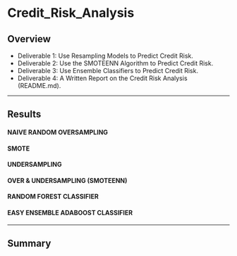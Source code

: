 # Credit_Risk_Analysis

## Overview
 - Deliverable 1: Use Resampling Models to Predict Credit Risk.
 - Deliverable 2: Use the SMOTEENN Algorithm to Predict Credit Risk.
 - Deliverable 3: Use Ensemble Classifiers to Predict Credit Risk.
 - Deliverable 4: A Written Report on the Credit Risk Analysis (README.md).
------------------
## Results

#### NAIVE RANDOM OVERSAMPLING

#### SMOTE

#### UNDERSAMPLING

#### OVER & UNDERSAMPLING (SMOTEENN)

#### RANDOM FOREST CLASSIFIER

#### EASY ENSEMBLE ADABOOST CLASSIFIER










------------------
## Summary
